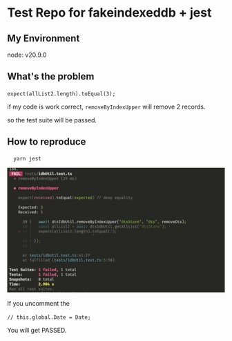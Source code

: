# Test Repo for fakeindexeddb + jest

## My Environment
node: v20.9.0

## What's the problem
`expect(allList2.length).toEqual(3);`

if my code is work correct, `removeByIndexUpper` will remove 2 records.

so the test suite will be passed.

## How to reproduce
```
  yarn jest
```
![Error](error.png)


If you uncomment the 

`// this.global.Date = Date;`

You will get PASSED.